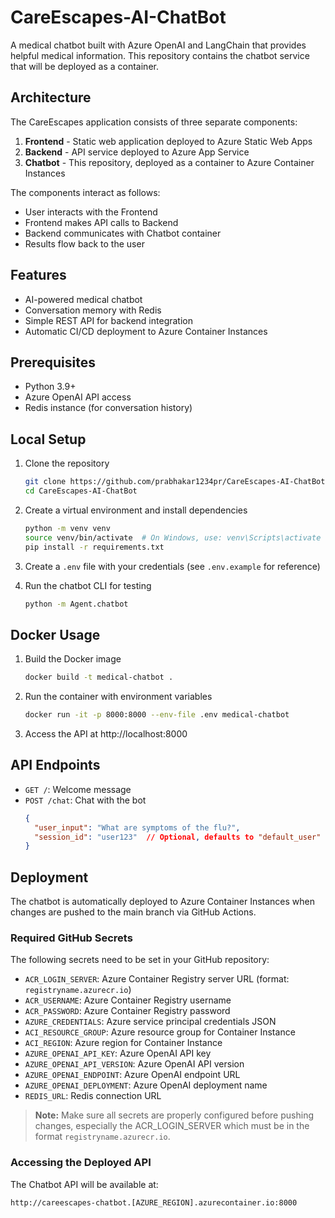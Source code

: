 # CareEscapes-AI-ChatBot

A medical chatbot built with Azure OpenAI and LangChain that provides helpful medical information. This repository contains the chatbot service that will be deployed as a container.

## Architecture

The CareEscapes application consists of three separate components:

1. **Frontend** - Static web application deployed to Azure Static Web Apps
2. **Backend** - API service deployed to Azure App Service
3. **Chatbot** - This repository, deployed as a container to Azure Container Instances

The components interact as follows:
- User interacts with the Frontend
- Frontend makes API calls to Backend
- Backend communicates with Chatbot container
- Results flow back to the user

## Features

- AI-powered medical chatbot
- Conversation memory with Redis
- Simple REST API for backend integration
- Automatic CI/CD deployment to Azure Container Instances

## Prerequisites

- Python 3.9+
- Azure OpenAI API access
- Redis instance (for conversation history)

## Local Setup

1. Clone the repository
   ```bash
   git clone https://github.com/prabhakar1234pr/CareEscapes-AI-ChatBot.git
   cd CareEscapes-AI-ChatBot
   ```

2. Create a virtual environment and install dependencies
   ```bash
   python -m venv venv
   source venv/bin/activate  # On Windows, use: venv\Scripts\activate
   pip install -r requirements.txt
   ```

3. Create a `.env` file with your credentials (see `.env.example` for reference)

4. Run the chatbot CLI for testing
   ```bash
   python -m Agent.chatbot
   ```

## Docker Usage

1. Build the Docker image
   ```bash
   docker build -t medical-chatbot .
   ```

2. Run the container with environment variables
   ```bash
   docker run -it -p 8000:8000 --env-file .env medical-chatbot
   ```

3. Access the API at http://localhost:8000

## API Endpoints

- `GET /`: Welcome message
- `POST /chat`: Chat with the bot
  ```json
  {
    "user_input": "What are symptoms of the flu?",
    "session_id": "user123"  // Optional, defaults to "default_user"
  }
  ```

## Deployment

The chatbot is automatically deployed to Azure Container Instances when changes are pushed to the main branch via GitHub Actions.

### Required GitHub Secrets

The following secrets need to be set in your GitHub repository:

- `ACR_LOGIN_SERVER`: Azure Container Registry server URL (format: `registryname.azurecr.io`)
- `ACR_USERNAME`: Azure Container Registry username
- `ACR_PASSWORD`: Azure Container Registry password
- `AZURE_CREDENTIALS`: Azure service principal credentials JSON
- `ACI_RESOURCE_GROUP`: Azure resource group for Container Instance
- `ACI_REGION`: Azure region for Container Instance
- `AZURE_OPENAI_API_KEY`: Azure OpenAI API key
- `AZURE_OPENAI_API_VERSION`: Azure OpenAI API version
- `AZURE_OPENAI_ENDPOINT`: Azure OpenAI endpoint URL
- `AZURE_OPENAI_DEPLOYMENT`: Azure OpenAI deployment name
- `REDIS_URL`: Redis connection URL

> **Note:** Make sure all secrets are properly configured before pushing changes, especially the ACR_LOGIN_SERVER which must be in the format `registryname.azurecr.io`.

### Accessing the Deployed API

The Chatbot API will be available at:
```
http://careescapes-chatbot.[AZURE_REGION].azurecontainer.io:8000
``` 